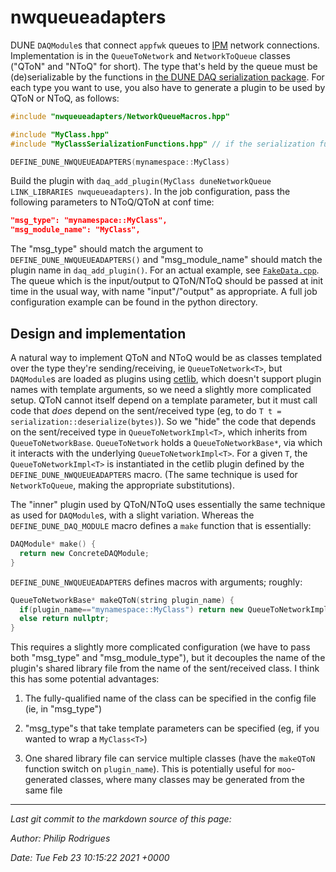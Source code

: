 # nwqueueadapters

DUNE `DAQModule`s that connect `appfwk` queues to [IPM](https://github.com/DUNE-DAQ/ipm) network connections. Implementation is in the `QueueToNetwork` and `NetworkToQueue` classes ("QToN" and "NToQ" for short). The type that's held by the queue must be (de)serializable by the functions in [the DUNE DAQ serialization package](https://github.com/DUNE-DAQ/serialization). For each type you want to use, you also have to generate a plugin to be used by QToN or NToQ, as follows:

```cpp
#include "nwqueueadapters/NetworkQueueMacros.hpp"

#include "MyClass.hpp"
#include "MyClassSerializationFunctions.hpp" // if the serialization functions don't live in MyClass.hpp

DEFINE_DUNE_NWQUEUEADAPTERS(mynamespace::MyClass)
```

Build the plugin with `daq_add_plugin(MyClass duneNetworkQueue LINK_LIBRARIES nwqueueadapters)`. In the job configuration, pass the following parameters to NToQ/QToN at conf time:

```json
"msg_type": "mynamespace::MyClass",
"msg_module_name": "MyClass",
```

The "msg_type" should match the argument to `DEFINE_DUNE_NWQUEUEADAPTERS()` and "msg_module_name" should match the plugin name in `daq_add_plugin()`. For an actual example, see [`FakeData.cpp`](./test/plugins/FakeData.cpp). The queue which is the input/output to QToN/NToQ should be passed at init time in the usual way, with name "input"/"output" as appropriate. A full job configuration example can be found in the python directory.

## Design and implementation

A natural way to implement QToN and NToQ would be as classes templated over the type they're sending/receiving, ie `QueueToNetwork<T>`, but `DAQModule`s are loaded as plugins using [cetlib](https://cdcvs.fnal.gov/redmine/projects/cetlib/wiki), which doesn't support plugin names with template arguments, so we need a slightly more complicated setup. QToN cannot itself depend on a template parameter, but it must call code that _does_ depend on the sent/received type (eg, to do `T t = serialization::deserialize(bytes)`). So we "hide" the code that depends on the sent/received type in `QueueToNetworkImpl<T>`, which inherits from `QueueToNetworkBase`. `QueueToNetwork` holds a `QueueToNetworkBase*`, via which it interacts with the underlying `QueueToNetworkImpl<T>`. For a given `T`, the  `QueueToNetworkImpl<T>` is instantiated in the cetlib plugin defined by the `DEFINE_DUNE_NWQUEUEADAPTERS` macro. (The same technique is used for `NetworkToQueue`, making the appropriate substitutions).

The "inner" plugin used by QToN/NToQ uses essentially the same technique as used for `DAQModule`s, with a slight variation. Whereas the `DEFINE_DUNE_DAQ_MODULE` macro defines a `make` function that is essentially:

```cpp
DAQModule* make() {
  return new ConcreteDAQModule;
}
```

`DEFINE_DUNE_NWQUEUEADAPTERS` defines macros with arguments; roughly:

```cpp
QueueToNetworkBase* makeQToN(string plugin_name) {
  if(plugin_name=="mynamespace::MyClass") return new QueueToNetworkImpl<mynamespace::MyClass>();
  else return nullptr;
}
```

This requires a slightly more complicated configuration (we have to pass both "msg_type" and "msg_module_type"), but it decouples the name of the plugin's shared library file from the name of the sent/received class. I think this has some potential advantages:



1. The fully-qualified name of the class can be specified in the config file (ie, in "msg_type")


2. "msg_type"s that take template parameters can be specified (eg, if you wanted to wrap a `MyClass<T>`)


3. One shared library file can service multiple classes (have the `makeQToN` function switch on `plugin_name`). This is potentially useful for `moo`-generated classes, where many classes may be generated from the same file


-----

_Last git commit to the markdown source of this page:_


_Author: Philip Rodrigues_

_Date: Tue Feb 23 10:15:22 2021 +0000_
